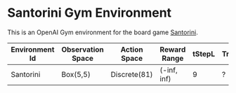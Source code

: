 # Santorini Gym Environment

This is an OpenAI Gym environment for the board game [Santorini](https://boardgamegeek.com/boardgame/194655/santorini).

| Environment Id | Observation Space |Action Space| Reward Range | tStepL | Trials | rTresh |
| ------ | ------ |------ | ------ |------ | ------ |------ |
| Santorini |Box(5,5)|Discrete(81)|(-inf, inf) | 9 | ? | None |